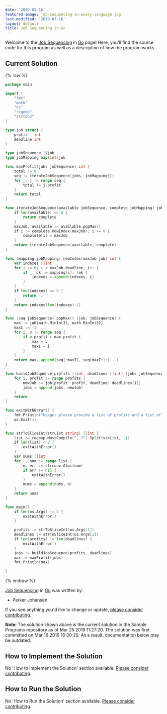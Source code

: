 ```yaml
---
date: '2019-03-16'
featured-image: job-sequencing-in-every-language.jpg
last-modified: '2019-03-16'
layout: default
title: Job Sequencing in Go
---
```


Welcome to the [Job Sequencing](https://sampleprograms.io/projects/job-sequencing) in [Go](https://sampleprograms.io/languages/go) page! Here, you'll find the source code for this program as well as a description of how the program works.

## Current Solution

{% raw %}

```go
package main

import (
    "fmt"
    "math"
    "os"
    "regexp"
    "strconv"
)

type job struct {
    profit   int
    deadline int
}

type jobSequence []job
type jobMapping map[int]job

func maxProfit(jobs jobSequence) int {
    total := 0
    seq := iterateJobSequence(jobs, jobMapping{})
    for _, j := range seq {
        total += j.profit
    }
    return total
}

func iterateJobSequence(available jobSequence, complete jobMapping) jobMapping {
    if len(available) <= 0 {
        return complete
    }
    maxJob, available := available.popMax()
    if i := complete.newIndex(maxJob); i >= 0 {
        complete[i] = maxJob
    }
    return iterateJobSequence(available, complete)
}

func (mapping jobMapping) newIndex(maxJob job) int {
    var indexes []int
    for i := 0; i < maxJob.deadline; i++ {
        if _, ok := mapping[i]; !ok {
            indexes = append(indexes, i)
        }
    }
    if len(indexes) <= 0 {
        return -1
    }
    return indexes[len(indexes)-1]
}

func (seq jobSequence) popMax() (job, jobSequence) {
    max := job{math.MinInt32, math.MinInt32}
    maxI := -1
    for i, v := range seq {
        if v.profit > max.profit {
            max = v
            maxI = i
        }
    }
    return max, append(seq[:maxI], seq[maxI+1:]...)
}

func buildJobSequence(profits []int, deadlines []int) (jobs jobSequence) {
    for i, profit := range profits {
        newJob := job{profit: profit, deadline: deadlines[i]}
        jobs = append(jobs, newJob)
    }
    return
}

func exitWithError() {
    fmt.Println("Usage: please provide a list of profits and a list of deadlines")
    os.Exit(1)
}

func strToSliceInt(strList string) []int {
    list := regexp.MustCompile(", ?").Split(strList, -1)
    if len(list) < 2 {
        exitWithError()
    }
    var nums []int
    for _, num := range list {
        n, err := strconv.Atoi(num)
        if err != nil {
            exitWithError()
        }
        nums = append(nums, n)
    }
    return nums
}

func main() {
    if len(os.Args) != 3 {
        exitWithError()
    }

    profits := strToSliceInt(os.Args[1])
    deadlines := strToSliceInt(os.Args[2])
    if len(profits) != len(deadlines) {
        exitWithError()
    }
    jobs := buildJobSequence(profits, deadlines)
    max := maxProfit(jobs)
    fmt.Println(max)

}
```

{% endraw %}

[Job Sequencing](https://sampleprograms.io/projects/job-sequencing) in [Go](https://sampleprograms.io/languages/go) was written by:

- Parker Johansen

If you see anything you'd like to change or update, [please consider contributing](https://github.com/TheRenegadeCoder/sample-programs).

**Note**: The solution shown above is the current solution in the Sample Programs repository as of Mar 25 2019 11:27:20. The solution was first committed on Mar 16 2019 16:00:29. As a result, documentation below may be outdated.

## How to Implement the Solution

No 'How to Implement the Solution' section available. [Please consider contributing](https://github.com/TheRenegadeCoder/sample-programs-website).

## How to Run the Solution

No 'How to Run the Solution' section available. [Please consider contributing](https://github.com/TheRenegadeCoder/sample-programs-website).